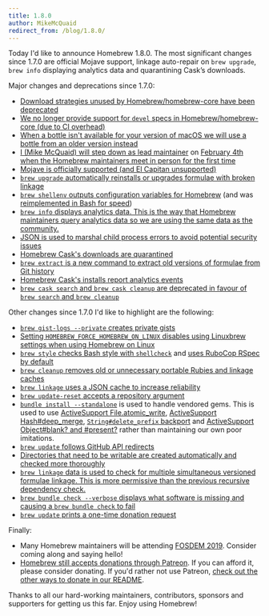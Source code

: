 ```yaml
---
title: 1.8.0
author: MikeMcQuaid
redirect_from: /blog/1.8.0/
---
```


Today I'd like to announce Homebrew 1.8.0. The most significant changes since 1.7.0 are official Mojave support, linkage auto-repair on `brew upgrade`, `brew info` displaying analytics data and quarantining Cask’s downloads.

Major changes and deprecations since 1.7.0:

- [Download strategies unused by Homebrew/homebrew-core have been deprecated](https://github.com/Homebrew/brew/pull/5112)
- [We no longer provide support for `devel` specs in Homebrew/homebrew-core (due to CI overhead)](https://github.com/Homebrew/brew/pull/5086)
- [When a bottle isn't available for your version of macOS we will use a bottle from an older version instead](https://github.com/Homebrew/brew/pull/5100)
- [I (Mike McQuaid) will step down as lead maintainer](https://github.com/Homebrew/brew/pull/4884) on [February 4th when the Homebrew maintainers meet in person for the first time](https://github.com/Homebrew/brew/pull/5073)
- [Mojave is officially supported (and El Capitan unsupported)](https://github.com/Homebrew/brew/pull/4950)
- [`brew upgrade` automatically reinstalls or upgrades formulae with broken linkage](https://github.com/Homebrew/brew/pull/4767)
- [`brew shellenv` outputs configuration variables for Homebrew](https://github.com/Homebrew/brew/pull/4849) (and was [reimplemented in Bash for speed](https://github.com/Homebrew/brew/pull/4887))
- [`brew info` displays analytics data. This is the way that Homebrew maintainers query analytics data so we are using the same data as the community.](https://github.com/Homebrew/brew/pull/4830)
- [JSON is used to marshal child process errors to avoid potential security issues](https://github.com/Homebrew/brew/pull/4819)
- [Homebrew Cask's downloads are quarantined](https://github.com/Homebrew/brew/pull/4656)
- [`brew extract` is a new command to extract old versions of formulae from Git history](https://github.com/Homebrew/brew/pull/4563)
- [Homebrew Cask's installs report analytics events](https://github.com/Homebrew/brew/pull/4620)
- [`brew cask search` and `brew cask cleanup` are deprecated in favour of `brew search` and `brew cleanup`](https://github.com/Homebrew/brew/pull/4670)

Other changes since 1.7.0 I'd like to highlight are the following:

- [`brew gist-logs --private` creates private gists](https://github.com/Homebrew/brew/pull/5089)
- [Setting `HOMEBREW_FORCE_HOMEBREW_ON_LINUX` disables using Linuxbrew settings when using Homebrew on Linux](https://github.com/Homebrew/brew/pull/5139)
- [`brew style` checks Bash style with `shellcheck`](https://github.com/Homebrew/brew/pull/5030) and [uses RuboCop RSpec by default](https://github.com/Homebrew/brew/pull/4948)
- [`brew cleanup` removes old or unnecessary portable Rubies and linkage caches](https://github.com/Homebrew/brew/pull/5029)
- [`brew linkage` uses a JSON cache to increase reliability](https://github.com/Homebrew/brew/pull/4984)
- [`brew update-reset` accepts a repository argument](https://github.com/Homebrew/brew/pull/4932)
- [`bundle install --standalone`](https://github.com/Homebrew/brew/pull/4895) is used to handle vendored gems. This is used to use [ActiveSupport File.atomic_write](https://github.com/Homebrew/brew/pull/4913), [ActiveSupport Hash#deep_merge](https://github.com/Homebrew/brew/pull/4912), [`String#delete_prefix` backport](https://github.com/Homebrew/brew/pull/4906) and [ActiveSupport Object#blank? and #present?](https://github.com/Homebrew/brew/pull/4902) rather than maintaining our own poor imitations.
- [`brew update` follows GitHub API redirects](https://github.com/Homebrew/brew/pull/4868)
- [Directories that need to be writable are created automatically and checked more thoroughly](https://github.com/Homebrew/brew/pull/4844)
- [`brew linkage` data is used to check for multiple simultaneous versioned formulae linkage. This is more permissive than the previous recursive dependency check.](https://github.com/Homebrew/brew/pull/4762)
- [`brew bundle check --verbose` displays what software is missing and causing a `brew bundle check` to fail](https://github.com/Homebrew/brew/pull/4703)
- [`brew update` prints a one-time donation request](https://github.com/Homebrew/brew/pull/4682)

Finally:

- Many Homebrew maintainers will be attending [FOSDEM 2019](https://fosdem.org/2019/). Consider coming along and saying hello!
- [Homebrew still accepts donations through Patreon](https://www.patreon.com/homebrew). If you can afford it, please consider donating. If you'd rather not use Patreon, [check out the other ways to donate in our README](https://github.com/Homebrew/brew/#donations).

Thanks to all our hard-working maintainers, contributors, sponsors and supporters for getting us this far. Enjoy using Homebrew!
